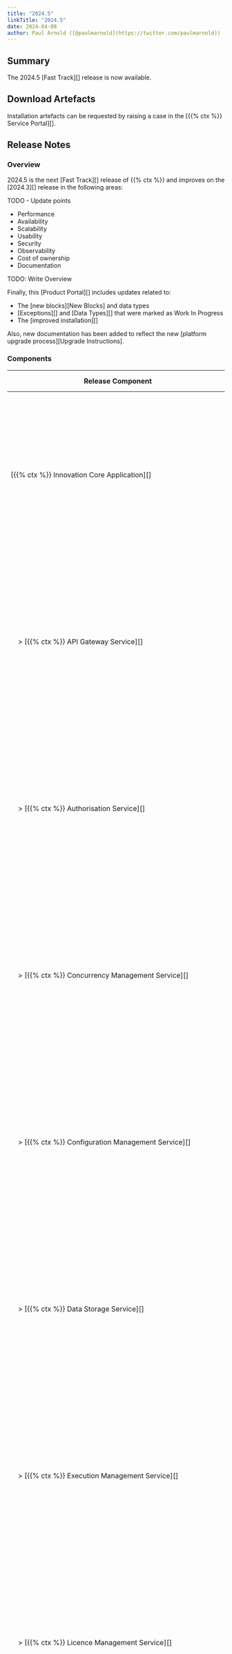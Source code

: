 ```yaml
---
title: "2024.5"
linkTitle: "2024.5"
date: 2024-04-08
author: Paul Arnold ([@paulmarnold](https://twitter.com/paulmarnold))
---
```


## Summary

The 2024.5 [Fast Track][] release is now available.

## Download Artefacts

Installation artefacts can be requested by raising a case in the [{{% ctx %}} Service Portal][].

## Release Notes

### Overview

2024.5 is the next [Fast Track][] release of {{% ctx %}} and improves on the [2024.3][] release in the following areas:

TODO - Update points

* Performance
* Availability
* Scalability
* Usability
* Security
* Observability
* Cost of ownership
* Documentation

TODO: Write Overview

Finally, this [Product Portal][] includes updates related to:

* The [new blocks][New Blocks] and data types
* [Exceptions][] and [Data Types][] that were marked as Work In Progress
* The [improved installation][]

Also, new documentation has been added to reflect the new [platform upgrade process][Upgrade Instructions].

### Components

| <nobr> Release Component </nobr>                                               | Version       | Updated                     | Update Type                 | Breaking Change | Notes                                                                                                                                                                                   |
|--------------------------------------------------------------------------------|---------------|-----------------------------|-----------------------------|-----------------|-----------------------------------------------------------------------------------------------------------------------------------------------------------------------------------------|
| <nobr>[{{% ctx %}} Innovation Core Application][] </nobr>                      | 44.4.1.24210  | Yes                         | Major                       | Potential       | Major changes occurred between releases, these changes are related to the format of log files and are [potentially breaking][Potentially Breaking - Platform] between 2024.3 and 2024.5 |
| <nobr>&nbsp; &nbsp; > [{{% ctx %}} API Gateway Service][] </nobr>              | 34.3.2.24210  | Yes                         | Major                       | Potential       | Major changes occurred between releases, these changes are related to the format of log files and are [potentially breaking][Potentially Breaking - Platform] between 2024.3 and 2024.5 |
| <nobr>&nbsp; &nbsp; > [{{% ctx %}} Authorisation Service][]                    | 4.0.5.24210   | Yes                         | Major                       | Potential       | Major changes occurred between releases, these changes are related to the format of log files and are [potentially breaking][Potentially Breaking - Platform] between 2024.3 and 2024.5 |
| <nobr>&nbsp; &nbsp; > [{{% ctx %}} Concurrency Management Service][] </nobr>   | 3.0.5.24210   | Yes                         | Major                       | Potential       | Major changes occurred between releases, these changes are related to the format of log files and are [potentially breaking][Potentially Breaking - Platform] between 2024.3 and 2024.5 |
| <nobr>&nbsp; &nbsp; > [{{% ctx %}} Configuration Management Service][] </nobr> | 3.2.2.24210   | Yes                         | Major                       | Potential       | Major changes occurred between releases, these changes are related to the format of log files and are [potentially breaking][Potentially Breaking - Platform] between 2024.3 and 2024.5 |
| <nobr>&nbsp; &nbsp; > [{{% ctx %}} Data Storage Service][] </nobr>             | 4.0.6.24210   | Yes                         | Major                       | Potential       | Major changes occurred between releases, these changes are related to the format of log files and are [potentially breaking][Potentially Breaking - Platform] between 2024.3 and 2024.5 |
| <nobr>&nbsp; &nbsp; > [{{% ctx %}} Execution Management Service][] </nobr>     | 4.0.7.24210   | Yes                         | Major                       | Potential       | Major changes occurred between releases, these changes are related to the format of log files and are [potentially breaking][Potentially Breaking - Platform] between 2024.3 and 2024.5 |
| <nobr>&nbsp; &nbsp; > [{{% ctx %}} Licence Management Service][] </nobr>       | 4.0.5.24210   | Yes                         | Major                       | Potential       | Major changes occurred between releases, these changes are related to the format of log files and are [potentially breaking][Potentially Breaking - Platform] between 2024.3 and 2024.5 |
| <nobr>&nbsp; &nbsp; > [{{% ctx %}} Package Management Service][] </nobr>       | 8.0.7.24210   | Yes                         | Major                       | Potential       | Major changes occurred between releases, these changes are related to the format of log files and are [potentially breaking][Potentially Breaking - Platform] between 2024.3 and 2024.5 |
| <nobr>&nbsp; &nbsp; > [{{% ctx %}} Provisioning Service][] </nobr>             | 9.0.5.24210   | Yes                         | Major                       | Potential       | Major changes occurred between releases, these changes are related to the format of log files and are [potentially breaking][Potentially Breaking - Platform] between 2024.3 and 2024.5 |
| <nobr>&nbsp; &nbsp; > [{{% ctx %}} Scheduling Service][] </nobr>               | 4.1.0.24210   | Yes                         | Major                       | Potential       | Major changes occurred between releases, these changes are related to the format of log files and are [potentially breaking][Potentially Breaking - Platform] between 2024.3 and 2024.5 |
| <nobr>&nbsp; &nbsp; > [{{% ctx %}} Triggers Service][] </nobr>                 | 6.1.0.24210   | Yes                         | Major                       | Potential       | Major changes occurred between releases, these changes are related to the format of log files and are [potentially breaking][Potentially Breaking - Platform] between 2024.3 and 2024.5 |
| <nobr>[{{% ctx %}} Innovation Execution Application][] </nobr>                 | 30.2.0.24210  | Yes                         | Major                       | Potential       | Major changes occurred between releases, these changes are related to the format of log files and are [potentially breaking][Potentially Breaking - Platform] between 2024.3 and 2024.5 |
| <nobr>&nbsp; &nbsp; > [{{% ctx %}} Execution Service][] </nobr>                | 14.1.3.24210  | Yes                         | Major                       | Potential       | Major changes occurred between releases, these changes are related to the format of log files and are [potentially breaking][Potentially Breaking - Platform] between 2024.3 and 2024.5 |
| <nobr>[{{% ctx %}} Gateway][Gateway], including [{{% ctx %}} Studio][] </nobr> | 10.12.1.24210 | Yes                         | Minor                       | No              |                                                                                                                                                                                         |
| <nobr>[{{% ctx %}} Blocks Package][Blocks] </nobr>                             | 43.7.2.24210  | Yes                         | Minor                       | No              |                                                                                                                                                                                         |
| <nobr>[{{% ctx %}} Interaction Portal][Interaction Portal] </nobr>             | 1.0.1.24150   | Yes                         | Patch                       | No              |                                                                                                                                                                                         |
| <nobr>{{% ctx %}} App Server Install Scripts </nobr>                           | 5.1.0.24140   | Yes                         | Minor                       | No              |                                                                                                                                                                                         |
| <nobr>{{% ctx %}} Web App Server Install Scripts </nobr>                       | 7.1.0.24140   | Yes                         | Minor                       | No              |                                                                                                                                                                                         |
| <nobr>{{% ctx %}} Licence Fingerprint Generator </nobr>                        | 3.0.0.23470   | No                          | N/A                         | N/A             |                                                                                                                                                                                         |
| <nobr>{{% ctx %}} Encryption Key Generator </nobr>                             | 1.2.0.23470   | No                          | N/A                         | N/A             |                                                                                                                                                                                         |
| <nobr>{{% ctx %}} Encryptor </nobr>                                            | 3.0.0.23460   | Yes                         | Major                       | No              | Major changes occurred between internal development releases, however, these changes are not breaking between 2024.3 and 2024.5                                                         |
| <nobr>{{% ctx %}} Flows Upgrader </nobr>                                       | 1.1.0.24210   | <nobr>First Release </nobr> | <nobr>First Release </nobr> | N/A             |                                                                                                                                                                                         |

### Features

#### Platform Visibility

##### Running Executions can be Stopped in Real-Time

The Package Management page within [Gateway][] that includes an overview of all executions running within the platform has been extended to allow for the stopping of running executions.

Executions can now be stopped by selecting an execution within the `Running Executions` tab and clicking the stop execution button, the grid will updated immediately removing the selected execution from the grid.

Affected Components:

* [{{% ctx %}} Innovation Core Application][]
  * [{{% ctx %}} API Gateway Service][]
  * [{{% ctx %}} Execution Management Service][]
* [{{% ctx %}} Gateway][Gateway]

##### Unselect All 'Use Latest Version' for a flow

Platform Visibility - Package Management - Unselect All 'Use Latest Version' for a flow (single select) - https://dev.azure.com/CortexIntelligentAutomation/Cortex/_workitems/edit/19248

#### Grafana Upgrades

  Platform Visibility - Observability - Upgrade components to use latest release versions https://dev.azure.com/CortexIntelligentAutomation/Cortex/_workitems/edit/18137

#### Extended Scope Support

TODO: Levels probably need expanding
Scope has been extended to support further levels of segregation, the levels within scope are hierarchical and allow for segregation at the following levels:

| Level   | ScopeOptions.All                              | ScopeOptions.Current                                        |
|---------|-----------------------------------------------|-------------------------------------------------------------|
| Tenant  | All Tenants can access objects at this scope  | Only the specified Tenant can access objects at this scope  |
| System  | All Systems can access objects at this scope  | Only the specified System can access objects at this scope  |
| Package | All Packages can access objects at this scope | Only the specified Package can access objects at this scope |
| Flow    | All Flows can access objects at this scope    | Only the specified Flows can access objects at this scope   |

The following blocks have been updated to respect the new scope levels:

TODO: Add Block Links
* [Data]
  * [Create Collection][]
  * [Delete Collection][]
  * [Read Data with Key][]
  * [Write Data with Key][]
  * [Delete Data with Key][]
  * [Wait For Collection To Exist][]
  * [Wait For Collection To Not Exist][]
  * [Wait For Key In Collection To Be Set][]
  * [Wait For Key In Collection To Contain Value][]
  * [Wait For Key In Collection To Exist][]
  * [Wait For Key In Collection To Not Exist][]

Also, the [Semaphore property][] respects the new levels added to scope.

Affected Components:

* [{{% ctx %}} Innovation Core Application][]
  * [{{% ctx %}} API Gateway Service][]
  * [{{% ctx %}} Authorisation Service][]
  * [{{% ctx %}} Concurrency Management Service][]
  * [{{% ctx %}} Configuration Management Service][]
  * [{{% ctx %}} Data Storage Service][]
  * [{{% ctx %}} Execution Management Service][]
  * [{{% ctx %}} Licence Management Service][]
  * [{{% ctx %}} Package Management Service][]
  * [{{% ctx %}} Provisioning Service][]
  * [{{% ctx %}} Scheduling Service][]
  * [{{% ctx %}} Triggers Service][]
* [{{% ctx %}} Innovation Execution Application][]
  * [{{% ctx %}} Execution Service][]
* [{{% ctx %}} Block Packages][Blocks]

#### New Blocks

Two new [Blocks][] have been added to the {{% ctx %}} platform to work with:

TODO: Pages/Links
* [Wireless][] - Allowing for the control and movement of tokens within a flow
  * [Wireless Sender][]
  * [Wireless Receiver][]

Affected Components:

* [{{% ctx %}} Innovation Execution Application][]
  * [{{% ctx %}} Execution Service][]
* [{{% ctx %}} Block Packages][Blocks]

#### Improved Fingerprint Generator

The {{% ctx %}} Licence Fingerprint Generator has been updated to remove its usage from the [{{% ctx %}} Innovation Core Application][] and the [{{% ctx %}} Innovation Execution Application][] in order to reduce the usage of the fingerprint mechanisms within the platform. Now, the [{{% ctx %}} Innovation Core Application][] and the [{{% ctx %}} Innovation Execution Application][] interact with an executable {{% ctx %}} Licence Fingerprint Generator which means the fingerprint generation logic has ben consolidated to a single location.

Also, the installation has been improved to copy the required {{% ctx %}} Licence Fingerprint Generator executable to the correct location on all specified nodes when installing the {{% ctx %}} Platform.

#### Improved {{% ctx %}} Gateway

CORTEX Gateway - Help Link should update local config file after upgrading https://dev.azure.com/CortexIntelligentAutomation/Cortex/_workitems/edit/18143
CORTEX Studio - Fix setup wizard in light and dark mode to be consistent with rest of restyle https://dev.azure.com/CortexIntelligentAutomation/Cortex/_workitems/edit/19266

#### Improved {{% ctx %}} Gateway

Flow Engine - Exceptions - Add HelpLink sentence to exceptions without https://dev.azure.com/CortexIntelligentAutomation/Cortex/_workitems/edit/18691
Flow Engine - Exceptions - OutputPortNotConnectedException - Add HelpLink sentence to exception message https://dev.azure.com/CortexIntelligentAutomation/Cortex/_workitems/edit/18269
Flow Engine - Exceptions - Correct RuntimeTranslationException message https://dev.azure.com/CortexIntelligentAutomation/Cortex/_workitems/edit/18727  

#### Improved Installation

The installation process of the {{% ctx %}} Platform has been improved in the following ways:

* SANs within Autogenerated Self Signed Certificate now include the machine names and IP addresses of all application servers
* SkipLoadBalancer parameter has been removed, the installation steps for the Load Balancer is skipped if the LoadBalancerIpAddress parameter does not contain a value
* A new configuration file named `Cortex.Upgrade.ApplicationConfig.Json` will be generated after performing an installation, this file is be used to configure perform upgrades of the {{% ctx %}} Platform
* Documentation was improved to list all service log locations that would be useful when checking for errors

Affected Components:

* {{% ctx %}} App Server Install Scripts
* {{% ctx %}} Web App Server Install Scripts

#### Improved Upgrade

The upgrade process of the {{% ctx %}} Platform has been improved in the following ways:

* All app settings will now be preserved after the upgrade has been run (Note: If a setting is present in the backed up configuration and not present in the new configuration, then it will not be carried forward with the upgrade)
* If the new configuration file named `Cortex.Upgrade.ApplicationConfig.Json` is present when upgrading, the settings and configuration present within the file will be used to perform the upgrade and then updated and recorded for future upgrades within the same `Cortex.Upgrade.ApplicationConfig.Json` file
* Output generated by the upgrade scripts has been improved

Affected Components:

* {{% ctx %}} App Server Install Scripts
* {{% ctx %}} Web App Server Install Scripts

#### Product Portal

This Product Portal includes updates related to:

* The [new blocks][New Blocks] and data types
* [Exceptions][] and [Data Types][] that were marked as Work In Progress
* The [improved installation][]
* The [improved upgrade][]

### Bug Fixes

The following bugs have been fixed in the 2024.5 release of the {{% ctx %}} Platform:

#### Blocks

##### FormatException Message has the Incorrect Format

Previously, the FormatException message would show an incorrect parameter index, this has now been fixed.

##### Semaphore Property not showing on Run Flow and Run Flow Async blocks

Previously, the semaphore property was not displayed on the Run Flow Block and the Run Flow Async Block, this has now been fixed and the semaphore property is now displayed.

##### Block Timeout Failure causes flow execution to become unresponsive

Previously, the Execute Data Command Block would not cancel if it was stopped during a long running command the execution would become unresponsive, this has now been fixed and the Execute Data Command Block stops when it times out or the flow is stopped during a long running command.

##### Pooled connection request timed out

Previously, when the Execute Data Command Block threw an exception the connection was not closed, this has now been fixed and the connection closes when the close connection property is set to true and the block throws an exception.

#### TODO: Engine

##### Reduce Memory usage for large flows

Memory has been reduced when running large flows.

##### Incorrect Result in Mathematical Operation with int32 Variables

Previously, when using int32 variables in mathematical operations, some operations would be incorrect due to the int32 range, this has now been fixed to throw an OverflowException when an underflow or overflow occurs.

##### Flow Engine - Variables don't get disposed on stop

Previously, when an execution is stopped, variables which were not an input or output variable would not be disposed, this has now been fixed.

### Deprecated Features

There are no features deprecated as part of the 2024.5 release of the {{% ctx %}} Platform.

### Removed Features

There are no features removed in the 2024.5 release of the {{% ctx %}} Platform.

### Potential Breaking Changes

The following features have introduced potentially breaking changes in the 2024.5 release of the {{% ctx %}} Platform:

TODO:

* Scope

### Breaking Changes

There are no known breaking changes as part of the 2024.5 release of the {{% ctx %}} Platform.

### Known Limitations

There are no known known limitations added as part of the 2024.5 release of the {{% ctx %}} Platform.

TODO: Wireless? Scope?

## Version Support

### Operating Systems

| OS Type | Supported Versions |
|-|-|-|
| Windows | <ul><li>Server 2019</li><li>Server 2022</li></ul> |
| Linux | Linux is not currently supported |

### 7.X Compatibility

| 7.X Version | Is compatible? | Notes                                        |
|-------------|----------------|----------------------------------------------|
| 7.2         | Yes            |                                              |
| 7.1         | No             | Need to upgrade 7.1 to 7.2 for compatibility |
| 7.0         | No             | Need to upgrade 7.0 to 7.2 for compatibility |

## Install Instructions

If you are installing a new 2024.5 platform or adding it to an existing 7.2 Installation see the guidance below; otherwise, if you are upgrading from an existing 2024.3 platform refer to the [Upgrade Instructions][].

Installing {{% ctx %}} Only:

* [Multiple Server - With HA][Innovation Only - Multiple Server - With HA]
* [Single Server - Without HA][Innovation Only - Single Server - Without HA]

Adding {{% ctx %}} to a 7.2 Installation:

* [Multiple Server - With HA][Adding Innovation to a 7.2 Installation - Multiple Server - With HA]
* [Single Server - Without HA][Adding Innovation to a 7.2 Installation - Single Server - Without HA]

## Upgrade Instructions

if you are upgrading from an existing 2024.3 platform see the guidance below:

Upgrading {{% ctx %}}:

* [Multiple Server - With HA][Upgrade - Multiple Server - With HA]
* [Single Server - Without HA][Upgrade - Single Server - Without HA]

## Upcoming Releases

Releases are currently forecast to be made available on:

TODO: Update the Forecast

| Release | Release Type   | Forecast Release Date               |
|---------|----------------|-------------------------------------|
| 2024.7  | [Release][]    | Week commencing 29th July 2024      |
| 2024.9  | [Fast Track][] | Week commencing 23rd September 2024 |
| 2024.11 | [Fast Track][] | Week commencing 18th November 2024  |
| 2025.1  | [Release][]    | Week commencing 3rd June 2024       |

Any changes to these forecasts will be announced via the [News channel][].

[{{% ctx %}} Innovation Core Application]: {{< url path="Cortex.Guides.CortexInnovation.CoreApplication.MainDoc" version="2024.5" >}}
[{{% ctx %}} API Gateway Service]: {{< url path="Cortex.Guides.CortexInnovation.CoreApplication.Services.ApiGatewayService.MainDoc" version="2024.5" >}}
[{{% ctx %}} Authorisation Service]: {{< url path="Cortex.Guides.CortexInnovation.CoreApplication.Services.AuthorisationService.MainDoc" version="2024.5" >}}
[{{% ctx %}} Concurrency Management Service]: {{< url path="Cortex.Guides.CortexInnovation.CoreApplication.Services.ConcurrencyManagementService.MainDoc" version="2024.5" >}}
[{{% ctx %}} Configuration Management Service]: {{< url path="Cortex.Guides.CortexInnovation.CoreApplication.Services.ConfigurationManagementService.MainDoc" version="2024.5" >}}
[{{% ctx %}} Data Storage Service]: {{< url path="Cortex.Guides.CortexInnovation.CoreApplication.Services.DataStorageService.MainDoc" version="2024.5" >}}
[{{% ctx %}} Execution Management Service]: {{< url path="Cortex.Guides.CortexInnovation.CoreApplication.Services.ExecutionManagementService.MainDoc" version="2024.5" >}}
[{{% ctx %}} Licence Management Service]: {{< url path="Cortex.Guides.CortexInnovation.CoreApplication.Services.LicenceManagementService.MainDoc" version="2024.5" >}}
[{{% ctx %}} Package Management Service]: {{< url path="Cortex.Guides.CortexInnovation.CoreApplication.Services.PackageManagementService.MainDoc" version="2024.5" >}}
[{{% ctx %}} Provisioning Service]: {{< url path="Cortex.Guides.CortexInnovation.CoreApplication.Services.ProvisioningService.MainDoc" version="2024.5" >}}
[{{% ctx %}} Scheduling Service]: {{< url path="Cortex.Guides.CortexInnovation.CoreApplication.Services.SchedulingService.MainDoc" version="2024.5" >}}
[{{% ctx %}} Triggers Service]: {{< url path="Cortex.Guides.CortexInnovation.CoreApplication.Services.TriggersService.MainDoc" version="2024.5" >}}
[{{% ctx %}} Innovation Execution Application]: {{< url path="Cortex.Guides.CortexInnovation.ExecutionApplication.MainDoc" version="2024.5" >}}
[{{% ctx %}} Execution Service]: {{< url path="Cortex.Guides.CortexInnovation.ExecutionApplication.Services.ExecutionService.MainDoc" version="2024.5" >}}
[Interaction Portal]: {{< url path="Cortex.Guides.CortexInteractionPortal.MainDoc" version="2024.5" >}}

[New Blocks]: {{< ref "#new-blocks" >}}
[Product Portal]: {{< ref "#product-portal" >}}

[Upgrade Instructions]: {{< ref "#upgrade-instructions" >}}
[improved installation]: {{< ref "#improved-installation" >}}
[improved upgrade]: {{< ref "#improved-upgrade" >}}
[Potentially Breaking - Platform]: {{< ref "#platform-visibility-1" >}}

[News channel]: {{< url path="Cortex.Blogs.News.MainDoc" >}}

[Blocks]: {{< url path="Cortex.Reference.Blocks.MainDoc" version="2024.5" >}}
[Data Types]: {{< url path="Cortex.Reference.DataTypes.MainDoc" version="2024.5" >}}
[Exceptions]: {{< url path="Cortex.Reference.Exceptions.MainDoc" version="2024.5" >}}

[Innovation Only - Single Server - Without HA]: {{< url path="Cortex.GettingStarted.OnPremise.InstallInnovationOnly.SingleServerWithoutHA.MainDoc" version="2024.5" >}}
[Innovation Only - Multiple Server - With HA]: {{< url path="Cortex.GettingStarted.OnPremise.InstallInnovationOnly.MultipleServerWithHA.MainDoc" version="2024.5" >}}

[Adding Innovation to a 7.2 Installation - Single Server - Without HA]: {{< url path="Cortex.GettingStarted.OnPremise.AddInnovationTo72.SingleServerWithoutHA.MainDoc" version="2024.5" >}}
[Adding Innovation to a 7.2 Installation - Multiple Server - With HA]: {{< url path="Cortex.GettingStarted.OnPremise.AddInnovationTo72.MultipleServerWithHA.MainDoc" version="2024.5" >}}

<!-- [Upgrade - Single Server - Without HA]: {{< url path="Cortex.Guides.UpgradeCortex.2024.3to2024.5.SingleServerWithoutHA.MainDoc" version="2024.5" >}}
[Upgrade - Multiple Server - With HA]: {{< url path="Cortex.Guides.UpgradeCortex.2024.3to2024.5.MultipleServerWithHA.MainDoc" version="2024.5" >}} -->

[{{% ctx %}} Studio]: {{< url path="Cortex.Guides.Studio.MainDoc" version="2024.5" >}}
[Gateway]: {{< url path="Cortex.Guides.Gateway.MainDoc" version="2024.5" >}}

[{{% ctx %}} Service Portal]: {{< url path="Cortex.ServicePortal.MainDoc" version="2024.5" >}}

[Fast Track]: {{< url path="Cortex.Reference.Glossary.F-J.FastTrack" version="2024.5" >}}
[Release]: {{< url path="Cortex.Reference.Glossary.P-T.Release" version="2024.5" >}}

<!-- [2024.3]: {{< url path="Cortex.Blogs.Releases.2024.3.MainDoc" version="2024.5" >}} -->